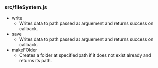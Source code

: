 ### src/fileSystem.js

- write
  - Writes data to path passed as arguement and returns success on callback.
- save
  - Writes data to path passed as arguement and returns success on callback.
- makeFOlder
  - Creates a folder at specified path if it does not exist already and returns its path.
